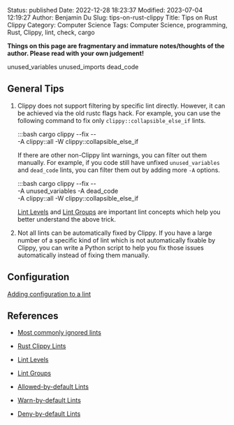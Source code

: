 Status: published
Date: 2022-12-28 18:23:37
Modified: 2023-07-04 12:19:27
Author: Benjamin Du
Slug: tips-on-rust-clippy
Title: Tips on Rust Clippy
Category: Computer Science
Tags: Computer Science, programming, Rust, Clippy, lint, check, cargo

**Things on this page are fragmentary and immature notes/thoughts of the author. Please read with your own judgement!**

unused_variables
unused_imports
dead_code

## General Tips

1. Clippy does not support filtering by specific lint directly.
    However,
    it can be achieved via the old rustc flags hack.
    For example,
    you can use the following command 
    to fix only `clippy::collapsible_else_if` lints.

	:::bash
        cargo clippy --fix -- \
	    -A clippy::all -W clippy::collapsible_else_if

    If there are other non-Clippy lint warnings, 
    you can filter out them manually.
    For example,
    if you code still have unfixed `unused_variables` and `dead_code` lints,
    you can filter them out by adding more `-A` options.

	:::bash
        cargo clippy --fix -- \
	    -A unused_variables -A dead_code \
	    -A clippy::all -W clippy::collapsible_else_if

    [Lint Levels](https://doc.rust-lang.org/rustc/lints/levels.html)
    and
    [Lint Groups](https://doc.rust-lang.org/rustc/lints/groups.html)
    are important lint concepts 
    which help you better understand the above trick.

2. Not all lints can be automatically fixed by Clippy.
    If you have a large number of a specific kind of lint 
    which is not automatically fixable by Clippy,
    you can write a Python script 
    to help you fix those issues automatically
    instead of fixing them manually.

## Configuration

[Adding configuration to a lint](https://doc.rust-lang.org/clippy/development/adding_lints.html#adding-configuration-to-a-lint)

## References

- [Most commonly ignored lints](https://github.com/rust-lang/rust-clippy/issues/5418)

- [Rust Clippy Lints](https://rust-lang.github.io/rust-clippy/master/)

- [Lint Levels](https://doc.rust-lang.org/rustc/lints/levels.html)

- [Lint Groups](https://doc.rust-lang.org/rustc/lints/groups.html)

- [Allowed-by-default Lints](https://doc.rust-lang.org/rustc/lints/listing/allowed-by-default.html)

- [Warn-by-default Lints](https://doc.rust-lang.org/rustc/lints/listing/warn-by-default.html)

- [Deny-by-default Lints](https://doc.rust-lang.org/rustc/lints/listing/deny-by-default.html)

